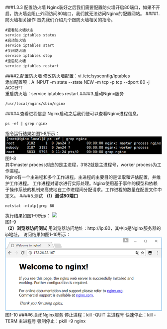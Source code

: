 ###1.3.3 配置防火墙
Nginx装好之后我们需要配置防火墙开启80端口，如果不开启，防火墙会阻止外网访问80端口，我们就无法访问Nginx的配置网站。
####1.防火墙相关操作
首先我们介绍几个跟防火墙相关的指令。
```
#查看防火墙状态
service iptables status
#启动防火墙
service iptables start
#关闭防火墙
service iptables stop
#重启防火墙
service iptables restart 
```
####2.配置防火墙
修改防火墙配置：vi /etc/sysconfig/iptables  
添加配置项：A INPUT -m state --state NEW -m tcp -p tcp --dport 80 -j ACCEPT  
重启防火墙：service iptables restart 
####3.启动Nginx服务
```
/usr/local/nginx/sbin/nginx
```
####4.查看进程信息
Nginx启动之后我们便可以查看Nginx进程信息。
```
ps -ef | grep nginx
```
指令运行结果如图1-8所示：
![](/assets/QQ截图20180129113819.png)  
图1-8  
其中master process对应的是主进程，3182就是主进程号，worker process为工作进程。  
Nginx有一个主进程和多个工作进程。主进程的主要目的是读取和评估配置，并维护工作进程。 工作进程对请求进行实际处理。Nginx使用基于事件的模型和依赖于操作系统的机制来高效地在工作进程间分配请求。工作进程的数量在配置文件中定义。
####5.测试
**（1）测试80端口**
```
netstat -ntulp|grep 80
```
执行结果如图1-9所示：
![](/assets/微信截图_20180123100114.png)  
图1-9    
**（2）浏览器访问测试**
用浏览器访问地址：http://ip:80，其中ip是Nginx服务器的ip地址。
访问结果如图1-10所示：
![](/assets/微信截图_20180205104456.png)  
图1-10
####6.关闭Nginx服务
停止进程：kill -QUIT 主进程号
快速停止：kill -TERM 主进程号
强制停止：pkill -9 nginx